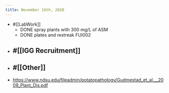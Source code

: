 ```yaml
---
title: November 16th, 2020
---
```


- #[[LabWork]]
	- DONE spray plants with 300 mg/L of ASM
	- DONE plates and restreak FUI002
- #[[IGG Recruitment]]
	-
- #[[Other]]
	-
- https://www.ndsu.edu/fileadmin/potatopathology/Gudmestad_et_al.__2009_Plant_Dis.pdf